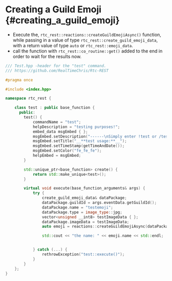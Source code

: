 Creating a Guild Emoji {#creating_a_guild_emoji}
============
- Execute the, `rtc_rest::reactions::createGuildEmojiAsync()` function, while passing in a value of type `rtc_rest::create_guild_emoji_data`, with a return value of type `auto` or `rtc_rest::emoji_data`.
- call the function with `rtc_rest::co_routine::get()` added to the end in order to wait for the results now.

```cpp
/// Test.hpp -header for the "test" command.
/// https://github.com/RealTimeChris/Rtc-REST

#pragma once

#include <index.hpp>

namespace rtc_rest {

	class test : public base_function {
	  public:
		test() {
			commandName = "test";
			helpDescription = "testing purposes!";
			embed_data msgEmbed { };
			msgEmbed.setDescription("------\nSimply enter !test or /test!\n------");
			msgEmbed.setTitle("__**test usage:**__");
			msgEmbed.setTimeStamp(getTimeAndDate());
			msgEmbed.setColor("fe_fe_fe");
			helpEmbed = msgEmbed;
		}

		std::unique_ptr<base_function> create() {
			return std::make_unique<test>();
		}

		virtual void execute(base_function_arguments& args) {
			try {
				create_guild_emoji_data& dataPackage;
				dataPackage.guildId = args.eventData.getGuildId();
				dataPackage.name = "testemoji";
				dataPackage.type = image_type::jpg;
				vector<unsigned __int8> testImageData { };
				dataPackage.imageData = testImageData;
				auto emoji = reactions::createGuildEmojiAsync(dataPackage).get();

				std::cout << "the name: " << emoji.name << std::endl;


			} catch (...) {
				rethrowException("test::execute()");
			}
		}
	};
}
```
